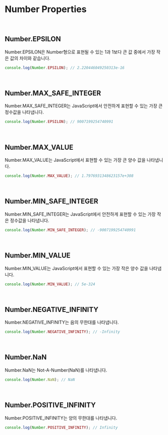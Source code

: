 # Number Properties
<br />

## Number.EPSILON

Number.EPSILON은 Number형으로 표현될 수 있는 1과 1보다 큰 값 중에서 가장 작은 값의 차이와 같습니다.
```javascript
console.log(Number.EPSILON); // 2.220446049250313e-16
```
<br />

## Number.MAX_SAFE_INTEGER

Number.MAX_SAFE_INTEGER는 JavaScript에서 안전하게 표현할 수 있는 가장 큰 정수값을 나타냅니다.
```javascript
console.log(Number.EPSILON); // 9007199254740991
```
<br />

## Number.MAX_VALUE

Number.MAX_VALUE는 JavaScript에서 표현할 수 있는 가장 큰 양수 값을 나타냅니다.
```javascript
console.log(Number.MAX_VALUE); // 1.7976931348623157e+308
```
<br />

## Number.MIN_SAFE_INTEGER

Number.MIN_SAFE_INTEGER는 JavaScript에서 안전하게 표현할 수 있는 가장 작은 정수값을 나타냅니다.
```javascript
console.log(Number.MIN_SAFE_INTEGER); // -9007199254740991
```
<br />

## Number.MIN_VALUE

Number.MIN_VALUE는 JavaScript에서 표현할 수 있는 가장 작은 양수 값을 나타냅니다.
```javascript
console.log(Number.MIN_VALUE); // 5e-324
```
<br />

## Number.NEGATIVE_INFINITY

Number.NEGATIVE_INFINITY는 음의 무한대를 나타냅니다.
```javascript
console.log(Number.NEGATIVE_INFINITY); // -Infinity
```
<br />

## Number.NaN

Number.NaN는 Not-A-Number(NaN)를 나타냅니다.
```javascript
console.log(Number.NaN); // NaN
```
<br />

## Number.POSITIVE_INFINITY

Number.POSITIVE_INFINITY는 양의 무한대를 나타냅니다.
```javascript
console.log(Number.POSITIVE_INFINITY); // Infinity
```
